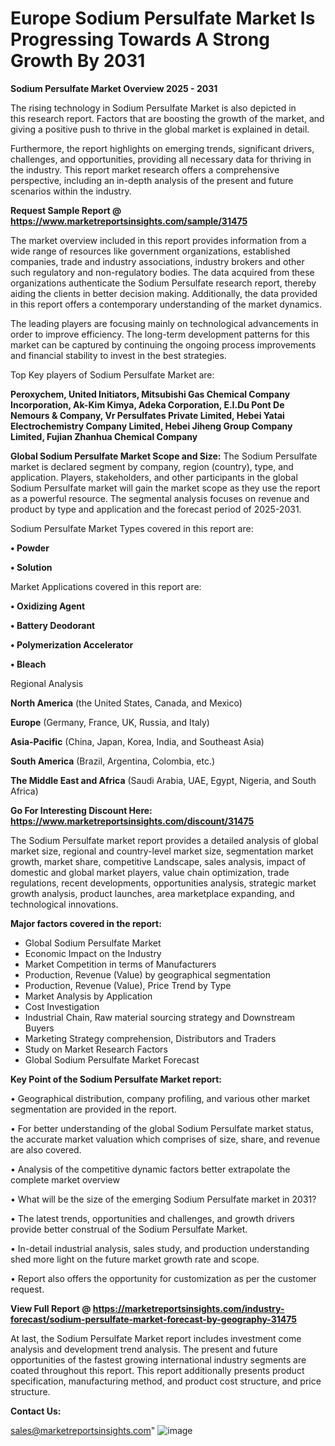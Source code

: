  # Europe Sodium Persulfate Market Is Progressing Towards A Strong Growth By 2031

<Strong> Sodium Persulfate Market Overview 2025 - 2031</strong>

The rising technology in Sodium Persulfate Market is also depicted in this research report. Factors that are boosting the growth of the market, and giving a positive push to thrive in the global market is explained in detail.

Furthermore, the report highlights on emerging trends, significant drivers, challenges, and opportunities, providing all necessary data for thriving in the industry. This report market research offers a comprehensive perspective, including an in-depth analysis of the present and future scenarios within the industry.

<strong>Request Sample Report @ <a href=https://www.marketreportsinsights.com/sample/31475>https://www.marketreportsinsights.com/sample/31475</a></strong>

The market overview included in this report provides information from a wide range of resources like government organizations, established companies, trade and industry associations, industry brokers and other such regulatory and non-regulatory bodies. The data acquired from these organizations authenticate the Sodium Persulfate research report, thereby aiding the clients in better decision making. Additionally, the data provided in this report offers a contemporary understanding of the market dynamics.

The leading players are focusing mainly on technological advancements in order to improve efficiency. The long-term development patterns for this market can be captured by continuing the ongoing process improvements and financial stability to invest in the best strategies.

Top Key players of Sodium Persulfate Market are:

<strong>Peroxychem, United Initiators, Mitsubishi Gas Chemical Company Incorporation, Ak-Kim Kimya, Adeka Corporation, E.I.Du Pont De Nemours & Company, Vr Persulfates Private Limited, Hebei Yatai Electrochemistry Company Limited, Hebei Jiheng Group Company Limited, Fujian Zhanhua Chemical Company</strong>

<strong><b>Global Sodium Persulfate Market Scope and Size:</b></strong>
The Sodium Persulfate market is declared segment by company, region (country), type, and application. Players, stakeholders, and other participants in the global Sodium Persulfate market will gain the market scope as they use the report as a powerful resource. The segmental analysis focuses on revenue and product by type and application and the forecast period of 2025-2031.

Sodium Persulfate Market Types covered in this report are:

<strong>• Powder

• Solution</strong>

Market Applications covered in this report are:

<strong>• Oxidizing Agent

• Battery Deodorant

• Polymerization Accelerator

• Bleach</strong> 

Regional Analysis

<strong>North America</strong> (the United States, Canada, and Mexico)

<strong>Europe</strong> (Germany, France, UK, Russia, and Italy)

<strong>Asia-Pacific</strong> (China, Japan, Korea, India, and Southeast Asia)

<strong>South America</strong> (Brazil, Argentina, Colombia, etc.)

<strong>The Middle East and Africa</strong> (Saudi Arabia, UAE, Egypt, Nigeria, and South Africa)

<strong>Go For Interesting Discount Here: <a href=https://www.marketreportsinsights.com/discount/31475>https://www.marketreportsinsights.com/discount/31475</a></strong>

The Sodium Persulfate market report provides a detailed analysis of global market size, regional and country-level market size, segmentation market growth, market share, competitive Landscape, sales analysis, impact of domestic and global market players, value chain optimization, trade regulations, recent developments, opportunities analysis, strategic market growth analysis, product launches, area marketplace expanding, and technological innovations.

<strong><b>Major factors covered in the report:</b></strong>
<ul>
  <li>Global Sodium Persulfate Market </li>
  <li>Economic Impact on the Industry</li>
  <li>Market Competition in terms of Manufacturers</li>
  <li>Production, Revenue (Value) by geographical segmentation</li>
  <li>Production, Revenue (Value), Price Trend by Type</li>
  <li>Market Analysis by Application</li>
  <li>Cost Investigation</li>
  <li>Industrial Chain, Raw material sourcing strategy and Downstream Buyers</li>
  <li>Marketing Strategy comprehension, Distributors and Traders</li>
  <li>Study on Market Research Factors</li>
  <li>Global Sodium Persulfate Market Forecast</li>
</ul>

<strong><b>Key Point of the Sodium Persulfate Market report:</b></strong>

• Geographical distribution, company profiling, and various other market segmentation are provided in the report.

• For better understanding of the global Sodium Persulfate market status, the accurate market valuation which comprises of size, share, and revenue are also covered.

• Analysis of the competitive dynamic factors better extrapolate the complete market overview

• What will be the size of the emerging Sodium Persulfate market in 2031?

• The latest trends, opportunities and challenges, and growth drivers provide better construal of the Sodium Persulfate Market.

• In-detail industrial analysis, sales study, and production understanding shed more light on the future market growth rate and scope.

• Report also offers the opportunity for customization as per the customer request.

<strong><b>View Full Report @ <a href=https://marketreportsinsights.com/industry-forecast/sodium-persulfate-market-forecast-by-geography-31475>https://marketreportsinsights.com/industry-forecast/sodium-persulfate-market-forecast-by-geography-31475</a></b></strong>


At last, the Sodium Persulfate Market report includes investment come analysis and development trend analysis. The present and future opportunities of the fastest growing international industry segments are coated throughout this report. This report additionally presents product specification, manufacturing method, and product cost structure, and price structure.

<strong>Contact Us:</strong>

sales@marketreportsinsights.com"
![image](https://github.com/user-attachments/assets/fa982ab2-e493-4fd2-bc63-822be85e9137)
